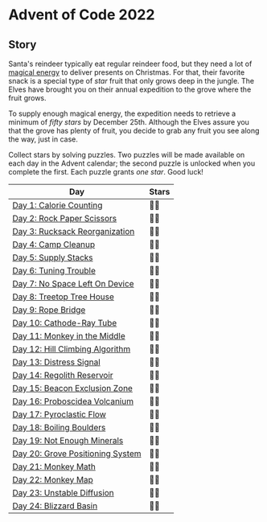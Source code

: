 # Advent of Code 2022

## Story

Santa's reindeer typically eat regular reindeer food, but they need a lot
of [magical energy](https://adventofcode.com/2018/day/25) to deliver presents on Christmas. For that, their favorite
snack is a special type of _star_ fruit that only grows deep in the jungle. The Elves have brought you on their annual
expedition to the grove where the fruit grows.

To supply enough magical energy, the expedition needs to retrieve a minimum of _fifty stars_ by December 25th. Although
the Elves assure you that the grove has plenty of fruit, you decide to grab any fruit you see along the way, just in
case.

Collect stars by solving puzzles. Two puzzles will be made available on each day in the Advent calendar; the second
puzzle is unlocked when you complete the first. Each puzzle grants _one star_. Good luck!

| Day                                                                         | Stars |
|-----------------------------------------------------------------------------| ----- |
| [Day 1: Calorie Counting](./src/dev/adtennant/adventofcode/day01)           | 🌟🌟  |
| [Day 2: Rock Paper Scissors](./src/dev/adtennant/adventofcode/day02)        | 🌟🌟  |
| [Day 3: Rucksack Reorganization](./src/dev/adtennant/adventofcode/day03)    | 🌟🌟  |
| [Day 4: Camp Cleanup](./src/dev/adtennant/adventofcode/day04)               | 🌟🌟  |
| [Day 5: Supply Stacks](./src/dev/adtennant/adventofcode/day05)              | 🌟🌟  |
| [Day 6: Tuning Trouble](./src/dev/adtennant/adventofcode/day06)             | 🌟🌟  |
| [Day 7: No Space Left On Device](./src/dev/adtennant/adventofcode/day07)    | 🌟🌟  |
| [Day 8: Treetop Tree House](./src/dev/adtennant/adventofcode/day08)         | 🌟🌟  |
| [Day 9: Rope Bridge](./src/dev/adtennant/adventofcode/day09)                | 🌟🌟  |
| [Day 10: Cathode-Ray Tube](./src/dev/adtennant/adventofcode/day10)          | 🌟🌟  |
| [Day 11: Monkey in the Middle](./src/dev/adtennant/adventofcode/day11)      | 🌟🌟  |
| [Day 12: Hill Climbing Algorithm](./src/dev/adtennant/adventofcode/day12)   | 🌟🌟  |
| [Day 13: Distress Signal](./src/dev/adtennant/adventofcode/day13)           | 🌟🌟  |
| [Day 14: Regolith Reservoir](./src/dev/adtennant/adventofcode/day14)        | 🌟🌟  |
| [Day 15: Beacon Exclusion Zone](./src/dev/adtennant/adventofcode/day15)     | 🌟🌟  |
| [Day 16: Proboscidea Volcanium](./src/dev/adtennant/adventofcode/day16)     | 🌟🌟  |
| [Day 17: Pyroclastic Flow](./src/dev/adtennant/adventofcode/day17)          | 🌟🌟  |
| [Day 18: Boiling Boulders](./src/dev/adtennant/adventofcode/day18)          | 🌟🌟  |
| [Day 19: Not Enough Minerals](./src/dev/adtennant/adventofcode/day19)       | 🌟🌟  |
| [Day 20: Grove Positioning System](./src/dev/adtennant/adventofcode/day20)  | 🌟🌟  |
| [Day 21: Monkey Math](./src/dev/adtennant/adventofcode/day21)               | 🌟🌟  |
| [Day 22: Monkey Map](./src/dev/adtennant/adventofcode/day22)                | 🌟🌟  |
| [Day 23: Unstable Diffusion](./src/dev/adtennant/adventofcode/day23)        | 🌟🌟  |
| [Day 24: Blizzard Basin](./src/dev/adtennant/adventofcode/day24)            | 🌟🌟  |